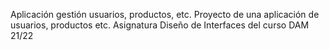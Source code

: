 Aplicación gestión usuarios, productos, etc.
Proyecto de una aplicación de usuarios, productos etc.
Asignatura Diseño de Interfaces del curso DAM 21/22
